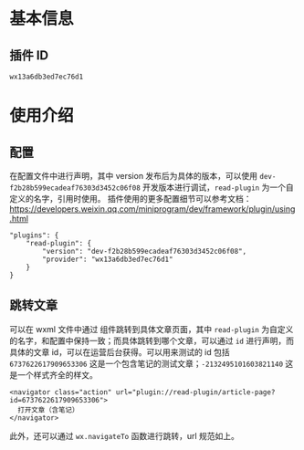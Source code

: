 # 基本信息

## 插件 ID
`wx13a6db3ed7ec76d1`

# 使用介绍

## 配置

在配置文件中进行声明，其中 version 发布后为具体的版本，可以使用 `dev-f2b28b599ecadeaf76303d3452c06f08` 开发版本进行调试，`read-plugin` 为一个自定义的名字，引用时使用。
插件使用的更多配置细节可以参考文档： https://developers.weixin.qq.com/miniprogram/dev/framework/plugin/using.html

```
"plugins": {
    "read-plugin": {
        "version": "dev-f2b28b599ecadeaf76303d3452c06f08",
        "provider": "wx13a6db3ed7ec76d1"
    }
}
```

## 跳转文章

可以在 wxml 文件中通过 <navigator> 组件跳转到具体文章页面，其中 `read-plugin` 为自定义的名字，和配置中保持一致；而具体跳转到哪个文章，可以通过 `id` 进行声明，而具体的文章 id，可以在运营后台获得。可以用来测试的 id 包括 `6737622617909653306` 这是一个包含笔记的测试文章；`-2132495101603821140` 这是一个样式齐全的样文。

```
<navigator class="action" url="plugin://read-plugin/article-page?id=6737622617909653306">
  打开文章（含笔记）
</navigator>
```

此外，还可以通过 `wx.navigateTo` 函数进行跳转，url 规范如上。
